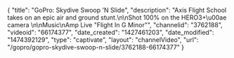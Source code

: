 {
    "title": "GoPro: Skydive Swoop 'N Slide",
    "description": "Axis Flight School takes on an epic air and ground stunt.\n\nShot 100% on the HERO3+\u00ae camera \n\nMusic\nAmp Live \"Flight In G Minor\"",
    "channelid": "3762188",
    "videoid": "66174377",
    "date_created": "1427461203",
    "date_modified": "1474392129",
    "type": "captivate",
    "layout": "channelVideo",
    "url": "\/gopro\/gopro-skydive-swoop-n-slide\/3762188-66174377"
}